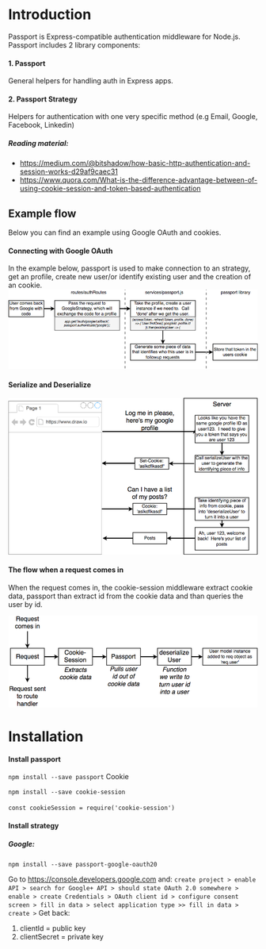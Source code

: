 # Introduction
Passport is Express-compatible authentication middleware for Node.js. Passport includes 2 library components:
#### 1. Passport 
General helpers for handling auth in Express apps.

#### 2. Passport Strategy
Helpers for authentication with one very specific method (e.g Email, Google, Facebook, Linkedin)

##### Reading material: 
- https://medium.com/@bitshadow/how-basic-http-authentication-and-session-works-d29af9caec31
- https://www.quora.com/What-is-the-difference-advantage-between-of-using-cookie-session-and-token-based-authentication

## Example flow
Below you can find an example using Google OAuth and cookies. 

#### Connecting with Google OAuth
In the example below, passport is used to make connection to an strategy, get an profile, create new user/or identify existing user and the creation of an cookie. 
![Passport flow](../images/googleOauth-passport-cookies-flow.png?raw=true "Passport flow") </br>

#### Serialize and Deserialize
![Passport flow](../images/googleOauth-passport-cookies-flow-1.png?raw=true "Passport flow") </br>

#### The flow when a request comes in 
When the request comes in, the cookie-session middleware extract cookie data, passport than extract id from the cookie data and than queries the user by id. 

![Session to user flow](../images/session-to-user.png?raw=true "Session to user flow") </br>


# Installation
#### Install passport 
`npm install --save passport`
Cookie
```
npm install --save cookie-session

const cookieSession = require('cookie-session')
```
#### Install strategy
##### Google: 
`npm install --save passport-google-oauth20`

Go to https://console.developers.google.com and: `create project > enable API > search for Google+ API > should state OAuth 2.0 somewhere > enable > create Credentials > OAuth client id > configure consent screen > fill in data > select application type >> fill in data > create >` Get back:
1. clientId = public key
2. clientSecret = private key




